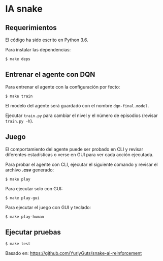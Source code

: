# IA snake


## Requerimientos

El código ha sido escrito en Python 3.6. 

Para instalar las dependencias:
```
$ make deps
```

## Entrenar el agente con DQN
Para entrenar el agente con la configuración por fecto:
```
$ make train
```

El modelo del agente será guardado con el nombre  `dqn-final.model`.

Ejecutar `train.py` para cambiar el nivel y el número de episodios (revisar `train.py -h`).

## Juego

El comportamiento del agente puede ser probado en CLI y revisar diferentes estadísticas o verse en GUI para ver cada acción ejecutada.

Para probar el agente con CLI, ejecutar el siguiente comando y revisar el archivo **.csv** generado:
```
$ make play
```

Para ejecutar solo con GUI:
```
$ make play-gui
```

Para ejecutar el juego con GUI y teclado:
```
$ make play-human
```

## Ejecutar pruebas
```
$ make test
```

Basado en:
https://github.com/YuriyGuts/snake-ai-reinforcement